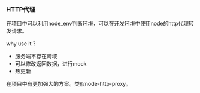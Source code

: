 ### HTTP代理

在项目中可以利用node_env判断环境，可以在开发环境中使用node的http代理转发请求。

why use it？

- 服务端不存在跨域
- 可以修改返回数据，进行mock
- 热更新

在项目中有更加强大的方案。类似node-http-proxy。